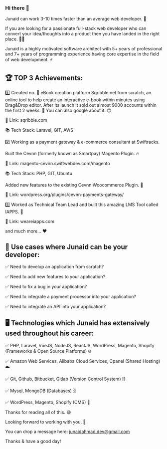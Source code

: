 ### Hi there 👋

Junaid can work 3-10 times faster than an average web developer. 👑


If you are looking for a passionate full-stack web developer who can convert your idea/thoughts into a product then you have landed in the right place. 👨‍💻


Junaid is a highly motivated software architect with 5+ years of professional and 7+ years of programming experience having core expertise in the field of web development. ⚡


## 🏆 TOP 3 Achievements: 

1️⃣ Created no. 🥇 eBook creation platform Sqribble.net from scratch, an online tool to help create an interactive e-book within minutes using Drag&Drop editor. After its launch it sold out almost 9000 accounts within the first 2 weeks. 🚀 You can also google about it. 🙃

🔗 Link: sqribble.com

📚 Tech Stack: Laravel, GIT, AWS



2️⃣ Working as a payment gateway & e-commerce consultant at Swiftracks.  

Built the Cevnn (formerly known as Smartpay) Magento Plugin. 🔥

🔗 Link: magento-cevnn.swiftwebdev.com/magento

📚 Tech Stack: PHP, GIT, Ubuntu



Added new features to the existing Cevnn Woocommerce Plugin. 🔧

🔗 Link: wordpress.org/plugins/cevnn-payments-gateway/



3️⃣ Worked as Technical Team Lead and built this amazing LMS Tool called IAPPS. 🏫

🔗 Link: weareiapps.com


and much more... ❤️

## 📢 Use cases where Junaid can be your developer:

✅ Need to develop an application from scratch?

✅ Need to add new features to your application?

✅ Need to fix a bug in your application?

✅ Need to integrate a payment processor into your application?

✅ Need to integrate an API into your application?



## 🖥️ Technologies which Junaid has extensively used throughout his career:

✅ PHP, Laravel, VueJS, NodeJS, ReactJS, WordPress, Magento, Shopify (Frameworks & Open Source Platforms) 🌐

✅ Amazon Web Services, Alibaba Cloud Services, Cpanel (Shared Hosting) ☁️

✅ Git, Github, Bitbucket, Gitlab (Version Control System) ⛓️

✅ Mysql, MongoDB (Databases) 🗄️

✅ WordPress, Magento, Shopify (CMS) 🧲


Thanks for reading all of this. 😄

Looking forward to working with you. 🤝

You can drop a message here: junaidahmad.dev@gmail.com 

Thanks & have a good day!
